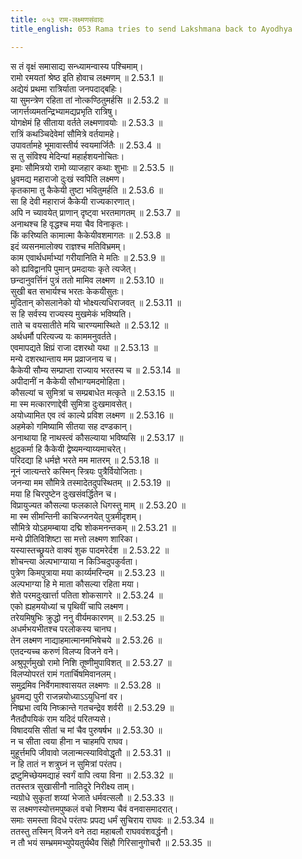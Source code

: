 ```yaml
---
title: ०५३ राम-लक्ष्मणसंवादः
title_english: 053 Rama tries to send Lakshmana back to Ayodhya

---
```

<div class="audioEmbed"  caption="श्रीराम-हरिसीताराममूर्ति-घनपाठिभ्यां वचनम्" src="https://archive.org/download/Ramayana-recitation-Sriram-harisItArAmamUrti-Ghanapaati-v2/Kanda_2/Kanda_2_AYK-053-Rama_Lakshmana_Samvadhaha.mp3"></div>

  
स तं वृक्षं समासाद्य सन्ध्यामन्वास्य पश्चिमाम्।  
रामो रमयतां श्रेष्ठ इति होवाच लक्ष्मणम् ॥ 2.53.1 ॥   
अद्येयं प्रथमा रात्रिर्याता जनपदाद्बहिः।  
या सुमन्त्रेण रहिता तां नोत्कण्ठितुमर्हसि ॥ 2.53.2 ॥   
जागर्त्तव्यमतन्द्रिभ्यामद्यप्रभृति रात्रिषु।  
योगक्षेमं हि सीताया वर्तते लक्ष्मणावयोः ॥ 2.53.3 ॥   
रात्रिं कथञ्चिदेवेमां सौमित्रे वर्तयामहे।  
उपावर्तामहे भूमावास्तीर्य स्वयमार्जितैः ॥ 2.53.4 ॥   
स तु संविश्य मेदिन्यां महार्हशयनोचितः।  
इमाः सौमित्रयो रामो व्याजहार कथाः शुभाः ॥ 2.53.5 ॥   
ध्रुवमद्य महाराजो दुःखं स्वपिति लक्ष्मण।  
कृतकामा तु कैकेयी तुष्टा भवितुमर्हति ॥ 2.53.6 ॥   
सा हि देवी महाराजं कैकेयी राज्यकारणात्।  
अपि न च्यावयेत् प्राणान् दृष्ट्वा भरतमागतम् ॥ 2.53.7 ॥   
अनाथश्च हि वृद्धश्च मया चैव विनाकृतः।  
किं करिष्यति कामात्मा कैकेयीवशमागतः ॥ 2.53.8 ॥   
इदं व्यसनमालोक्य राज्ञश्च मतिविभ्रमम्।  
काम एवार्थधर्माभ्यां गरीयानिति मे मतिः ॥ 2.53.9 ॥   
को ह्यविद्वानपि पुमान् प्रमदायाः कृते त्यजेत्।  
छन्दानुवर्त्तिनं पुत्रं ततो मामिव लक्ष्मण ॥ 2.53.10 ॥   
सुखी बत सभार्यश्च भरतः केकयीसुतः।  
मुदितान् कोसलानेको यो भोक्ष्यत्यधिराजवत् ॥ 2.53.11 ॥   
स हि सर्वस्य राज्यस्य मुखमेकं भविष्यति।  
ताते च वयसातीते मयि चारण्यमास्थिते ॥ 2.53.12 ॥   
अर्थधर्मौ परित्यज्य यः काममनुवर्तते।  
एवमापद्यते क्षिप्रं राजा दशरथो यथा ॥ 2.53.13 ॥   
मन्ये दशरथान्ताय मम प्रव्राजनाय च।  
कैकेयी सौम्य सम्प्राप्ता राज्याय भरतस्य च ॥ 2.53.14 ॥   
अपीदानीं न कैकेयी सौभाग्यमदमोहिता।  
कौसल्यां च सुमित्रां च सम्प्रबाधेत मत्कृते ॥ 2.53.15 ॥   
मा स्म मत्कारणाद्देवी सुमित्रा दुःखमावसेत्।  
अयोध्यामित एव त्वं काल्ये प्रविश लक्ष्मण ॥ 2.53.16 ॥   
अहमेको गमिष्यामि सीतया सह दण्डकान्।  
अनाथाया हि नाथस्त्वं कौसल्याया भविष्यसि ॥ 2.53.17 ॥   
क्षुद्रकर्मा हि कैकेयी द्वेष्यमन्याय्यमाचरेत्।  
परिदद्या हि धर्मज्ञे भरते मम मातरम् ॥ 2.53.18 ॥   
नूनं जात्यन्तरे कस्मिन् स्त्रियः पुत्रैर्वियोजिताः।  
जनन्या मम सौमित्रे तस्मादेतदुपस्थितम् ॥ 2.53.19 ॥   
मया हि चिरपुष्टेन दुःखसंवर्द्धितेन च।  
विप्रायुज्यत कौसल्या फलकाले धिगस्तु माम् ॥ 2.53.20 ॥   
मा स्म सीमन्तिनी काचिज्जनयेत् पुत्रमीदृशम्।  
सौमित्रे योऽहमम्बाया दद्मि शोकमनन्तकम् ॥ 2.53.21 ॥   
मन्ये प्रीतिविशिष्टा सा मत्तो लक्ष्मण शारिका।  
यस्यास्तच्छ्रूयते वाक्यं शुक पादमरेर्दश ॥ 2.53.22 ॥   
शोचन्त्या अल्पभाग्याया न किञ्चिदुपकुर्वता।  
पुत्रेण किमपुत्राया मया कार्य्यमरिन्दम ॥ 2.53.23 ॥   
अल्पभाग्या हि मे माता कौसल्या रहिता मया।  
शेते परमदुःखार्त्ता पतिता शोकसागरे ॥ 2.53.24 ॥   
एको ह्यहमयोध्यां च पृथिवीं चापि लक्ष्मण।  
तरेयमिषुभिः क्रुद्धो ननु वीर्यमकारणम् ॥ 2.53.25 ॥   
अधर्मभयभीतश्च परलोकस्य चानघ।  
तेन लक्ष्मण नाद्याहमात्मानमभिषेचये ॥ 2.53.26 ॥   
एतदन्यच्च करुणं विलप्य विजने वने।  
अश्रुपूर्णमुखो रामो निशि तूष्णीमुपाविशत् ॥ 2.53.27 ॥   
विलप्योपरतं रामं गतार्चिषमिवानलम्।  
समुद्रमिव निर्वेगमाश्वासयत लक्ष्मणः ॥ 2.53.28 ॥   
ध्रुवमद्य पुरी राजन्नयोध्याऽऽयुधिनां वर।  
निष्प्रभा त्वयि निष्क्रान्ते गतचन्द्रेव शर्वरी ॥ 2.53.29 ॥   
नैतदौपयिकं राम यदिदं परितप्यसे।  
विषादयसि सीतां च मां चैव पुरुषर्षभ ॥ 2.53.30 ॥   
न च सीता त्वया हीना न चाहमपि राघव।  
मुहूर्त्तमपि जीवावो जलान्मत्स्याविवोद्धृतौ ॥ 2.53.31 ॥   
न हि तातं न शत्रुघ्नं न सुमित्रां परंतप।  
द्रष्टुमिच्छेयमद्याहं स्वर्गं वापि त्वया विना ॥ 2.53.32 ॥   
ततस्तत्र सुखासीनौ नातिदूरे निरीक्ष्य ताम्।  
न्यग्रोधे सुकृतां शय्यां भेजाते धर्मवत्सलौ ॥ 2.53.33 ॥   
स लक्ष्मणस्योत्तमपुष्कलं वचो निशम्य चैवं वनवासमादरात्।  
समाः समस्ता विदधे परंतपः प्रपद्य धर्मं सुचिराय राघवः ॥ 2.53.34 ॥   
ततस्तु तस्मिन् विजने वने तदा महाबलौ राघववंशवर्द्धनौ।  
न तौ भयं सम्भ्रममभ्युपेयतुर्यथैव सिंहौ गिरिसानुगोचरौ ॥ 2.53.35 ॥   
